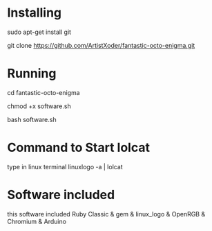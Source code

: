 # Installing 
sudo apt-get install git 

git clone https://github.com/ArtistXoder/fantastic-octo-enigma.git

# Running 
cd fantastic-octo-enigma

chmod +x software.sh

bash software.sh 

# Command to Start lolcat 
type in linux terminal linuxlogo -a | lolcat

# Software included 
this software included Ruby Classic & gem & linux_logo & OpenRGB & Chromium & Arduino

